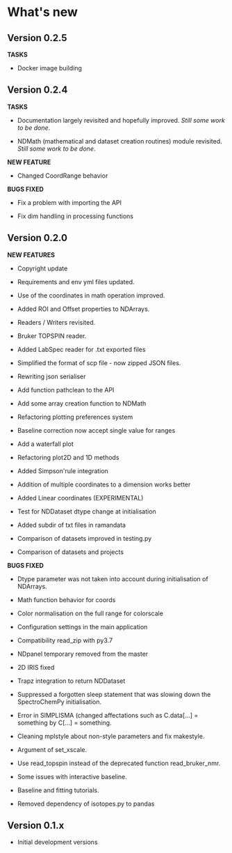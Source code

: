 # What\'s new

## Version 0.2.5

**TASKS**

* Docker image building


## Version 0.2.4

**TASKS**

* Documentation largely revisited and hopefully improved. *Still some work to be done*.
  
* NDMath (mathematical and dataset creation routines) module revisited. *Still some work to be done*.

**NEW FEATURE**

* Changed CoordRange behavior

**BUGS FIXED**

* Fix a problem with importing the API

* Fix dim handling in processing functions

## Version 0.2.0

**NEW FEATURES**

* Copyright update
  
* Requirements and env yml files updated.

* Use of the coordinates in math operation improved.
  
* Added ROI and Offset properties to NDArrays.
  
* Readers / Writers revisited.

* Bruker TOPSPIN reader.
  
* Added LabSpec reader for .txt exported files 

* Simplified the format of scp file - now zipped JSON files.

* Rewriting json serialiser

* Add function pathclean to the API

* Add some array creation function to NDMath

* Refactoring plotting preferences system

* Baseline correction now accept single value for ranges

* Add a waterfall plot

* Refactoring plot2D and 1D methods

* Added Simpson'rule integration

* Addition of multiple coordinates to a dimension works better

* Added Linear coordinates (EXPERIMENTAL)

* Test for NDDataset dtype change at initialisation

* Added subdir of txt files in ramandata

* Comparison of datasets improved in testing.py

* Comparison of datasets and projects

**BUGS FIXED**

* Dtype parameter was not taken into account during initialisation of NDArrays.
  
* Math function behavior for coords
  
* Color normalisation on the full range for colorscale
  
* Configuration settings in the main application
  
* Compatibility read_zip with py3.7
  
* NDpanel temporary removed from the master
  
* 2D IRIS fixed
  
* Trapz integration to return NDDataset
  
* Suppressed a forgotten sleep statement that was slowing down the SpectroChemPy initialisation.
  
* Error in SIMPLISMA (changed affectations such as C.data[...] = something by C[...] = something.
  
* Cleaning mplstyle about non-style parameters and fix makestyle.
  
* Argument of set_xscale.
  
* Use read_topspin instead of the deprecated function read_bruker_nmr.
  
* Some issues with interactive baseline.
  
* Baseline and fitting tutorials.
  
* Removed dependency of isotopes.py to pandas

## Version 0.1.x

* Initial development versions
